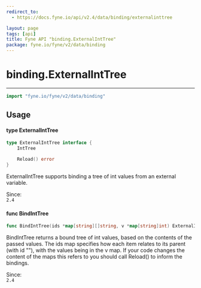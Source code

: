 ```yaml
---
redirect_to:
  - https://docs.fyne.io/api/v2.4/data/binding/externalinttree

layout: page
tags: [api]
title: Fyne API "binding.ExternalIntTree"
package: fyne.io/fyne/v2/data/binding
---
```

# binding.ExternalIntTree
---

```go
import "fyne.io/fyne/v2/data/binding"
```

## Usage

#### type ExternalIntTree

```go
type ExternalIntTree interface {
	IntTree

	Reload() error
}
```

ExternalIntTree supports binding a tree of int values from an external variable.


<div class="since">Since: <code>
2.4</code></div>

#### func  BindIntTree

```go
func BindIntTree(ids *map[string][]string, v *map[string]int) ExternalIntTree
```
BindIntTree returns a bound tree of int values, based on the contents of the passed values. The ids map specifies how each item relates to its parent (with id ""), with the values being in the v map. If your code changes the content of the maps this refers to you should call Reload() to inform the bindings.


<div class="since">Since: <code>
2.4</code></div>

